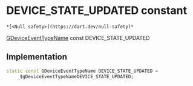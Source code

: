 


# DEVICE_STATE_UPDATED constant




    *[<Null safety>](https://dart.dev/null-safety)*


[GDeviceEventTypeName](../../third_party_yonomi_graphql_schema___generated___schema.docs.schema.gql/GDeviceEventTypeName-class.md) const DEVICE_STATE_UPDATED
  







## Implementation

```dart
static const GDeviceEventTypeName DEVICE_STATE_UPDATED =
    _$gDeviceEventTypeNameDEVICE_STATE_UPDATED;


```







